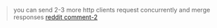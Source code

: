 > you can send 2-3 more http clients request concurrently and merge responses
[reddit comment-2](https://www.reddit.com/r/golang/comments/yrj32o/concurrency_practice_problems/)
